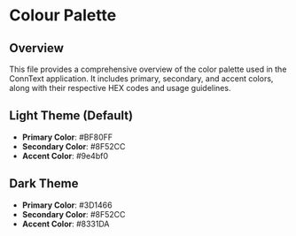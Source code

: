 # Colour Palette

## Overview
This file provides a comprehensive overview of the color palette used in the ConnText application. It includes primary, secondary, and accent colors, along with their respective HEX codes and usage guidelines.

## Light Theme (Default)
- **Primary Color**: #BF80FF
- **Secondary Color**: #8F52CC
- **Accent Color**: #9e4bf0

## Dark Theme
- **Primary Color**: #3D1466
- **Secondary Color**: #8F52CC
- **Accent Color**: #8331DA